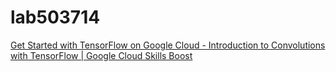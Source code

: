 # lab503714

[Get Started with TensorFlow on Google Cloud - Introduction to Convolutions with TensorFlow | Google Cloud Skills Boost](https://www.cloudskillsboost.google/course_templates/646/labs/503714?locale=en)
